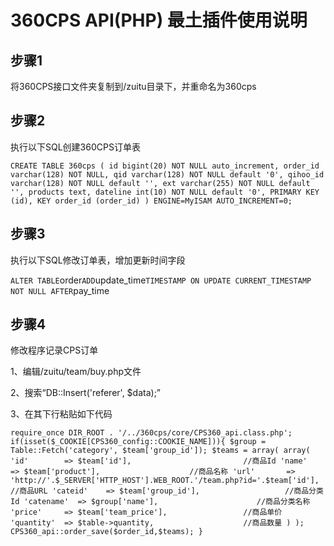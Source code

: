 360CPS API(PHP) 最土插件使用说明
==============

步骤1
-------------
将360CPS接口文件夹复制到/zuitu目录下，并重命名为360cps

步骤2
-------------
执行以下SQL创建360CPS订单表

`
CREATE TABLE 360cps (
  id bigint(20) NOT NULL auto_increment,
  order_id varchar(128) NOT NULL,
  qid varchar(128) NOT NULL default '0',
  qihoo_id varchar(128) NOT NULL default '',
  ext varchar(255) NOT NULL default '',
  products text,
  dateline int(10) NOT NULL default '0',
  PRIMARY KEY  (id),
  KEY order_id (order_id)
) ENGINE=MyISAM AUTO_INCREMENT=0;
`

步骤3
-------------
执行以下SQL修改订单表，增加更新时间字段

`
ALTER TABLE `order` ADD `update_time` TIMESTAMP ON UPDATE CURRENT_TIMESTAMP NOT NULL AFTER `pay_time` 
`

步骤4
-------------
修改程序记录CPS订单

1、编辑/zuitu/team/buy.php文件

2、搜索“DB::Insert('referer', $data);”

3、在其下行粘贴如下代码

`
require_once DIR_ROOT . '/../360cps/core/CPS360_api.class.php';
if(isset($_COOKIE[CPS360_config::COOKIE_NAME])){
	$group = Table::Fetch('category', $team['group_id']);
	$teams = array(
		array(
			'id'		=> $team['id'],							//商品Id
			'name'		=> $team['product'],					//商品名称
			'url'		=> 'http://'.$_SERVER['HTTP_HOST'].WEB_ROOT.'/team.php?id='.$team['id'],	//商品URL
			'cateid'	=> $team['group_id'],					//商品分类Id
			'catename'	=> $group['name'],						//商品分类名称
			'price'		=> $team['team_price'],					//商品单价
			'quantity'	=> $table->quantity,					//商品数量
		)
	);
	CPS360_api::order_save($order_id,$teams);
}
`